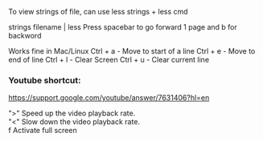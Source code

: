 To view strings of file, can use less strings + less cmd

strings filename | less
Press spacebar to go forward 1 page and b for backword

Works fine in Mac/Linux
Ctrl + a - Move to start of a line
Ctrl + e - Move to end of line
Ctrl + l - Clear Screen
Ctrl + u - Clear current line

### Youtube shortcut:
https://support.google.com/youtube/answer/7631406?hl=en

">"	Speed up the video playback rate.  
"<"	Slow down the video playback rate.  
f   Activate full screen   
